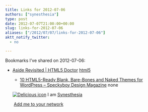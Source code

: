 ```yaml
---
title: Links for 2012-07-06
authors: ["synesthesia"]
type: post
date: 2012-07-07T21:00:00+00:00
slug: links-for-2012-07-06 
aliases: ["/2012/07/07/links-for-2012-07-06"]
aktt_notify_twitter:
  - no

---
```

Bookmarks I&#8217;ve shared on 2012-07-06:

  * [Aside Revisited | HTML5 Doctor][1] 
    [html5][2] </li> 
    
      * [10 HTML5-Ready Blank, Bare-Bones and Naked Themes for WordPress &#8211; Speckyboy Design Magazine][3] 
        none</li> </ul> 
        
        <p class="deliciouslink">
          <a href="https://del.icio.us/synesthesia" title="See all my bookmarks on del.icio.us"><img src="https://www.synesthesia.co.uk/images/deliciousicon.jpg" alt="Delicious icon" /></a>&nbsp;I am <a href="https://del.icio.us/synesthesia" title="See all my bookmarks on del.icio.us">Synesthesia</a>
        </p>
        
        <p class="deliciouslink">
          <a href="https://del.icio.us/network?add=synesthesia" title="Add me to your del.icio.us network"><img src="https://www.synesthesia.co.uk/images/add.gif" alt="" /></a>&nbsp;<a href="https://del.icio.us/network?add=synesthesia" title="Add me to your del.icio.us network">Add me to your network</a>
        </p>

 [1]: https://html5doctor.com/aside-revisited/
 [2]: https://www.delicious.com/synesthesia/html5
 [3]: https://speckyboy.com/2011/04/25/10-html5-ready-blank-bare-bones-and-naked-themes-for-wordpress/